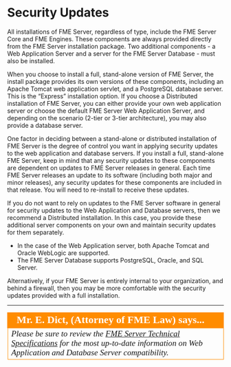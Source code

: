 # Security Updates #

All installations of FME Server, regardless of type, include the FME Server Core and FME Engines. These components are always provided directly from the FME Server installation package. Two additional components - a Web Application Server and a server for the FME Server Database - must also be installed.

When you choose to install a full, stand-alone version of FME Server, the install package provides its own versions of these components, including an Apache Tomcat web application servlet, and a PostgreSQL database server. This is the “Express” installation option. If you choose a Distributed installation of FME Server, you can either provide your own web application server or choose the default FME Server Web Application Server, and depending on the scenario (2-tier or 3-tier architecture), you may also provide a database server.

One factor in deciding between a stand-alone or distributed installation of FME Server is the degree of control you want in applying security updates to the web application and database servers. If you install a full, stand-alone FME Server, keep in mind that any security updates to these components are dependent on updates to FME Server releases in general. Each time FME Server releases an update to its software (including both major and minor releases), any security updates for these components are included in that release. You will need to re-install to receive these updates.

If you do not want to rely on updates to the FME Server software in general for security updates to the Web Application and Database servers, then we recommend a Distributed installation. In this case, you provide these additional server components on your own and maintain security updates for them separately.

- In the case of the Web Application server, both Apache Tomcat and Oracle WebLogic are supported.
- The FME Server Database supports PostgreSQL, Oracle, and SQL Server.

Alternatively, if your FME Server is entirely internal to your organization, and behind a firewall, then you may be more comfortable with the security updates provided with a full installation.

---

<!--Person X Says Section-->

<table style="border-spacing: 0px">
<tr>
<td style="vertical-align:middle;background-color:darkorange;border: 2px solid darkorange">
<i class="fa fa-quote-left fa-lg fa-pull-left fa-fw" style="color:white;padding-right: 12px;vertical-align:text-top"></i>
<span style="color:white;font-size:x-large;font-weight: bold;font-family:serif">Mr. E. Dict, (Attorney of FME Law) says...</span>
</td>
</tr>

<tr>
<td style="border: 1px solid darkorange">
<span style="font-family:serif; font-style:italic; font-size:larger">
Please be sure to review the <a href="https://www.safe.com/fme/fme-server/tech-specs/">FME Server Technical Specifications</a> for the most up-to-date information on Web Application and Database Server compatibility.
</span>
</td>
</tr>
</table>
